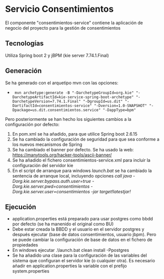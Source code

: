# Servicio Consentimientos
El componente "consentimientos-service" contiene la aplicación de negocio del proyecto para la gestión de consentimientos
## Tecnologías
Utiliza Spring boot 2 y jBPM (kie server 7.74.1.Final)
## Generación
Se ha generado con el arquetipo mvn con las opciones:
* ` mvn archetype:generate -B "-DarchetypeGroupId=org.kie" "-DarchetypeArtifactId=kie-service-spring-boot-archetype" "-DarchetypeVersion=7.74.1.Final" "-DgroupId=us.dit" "-DartifactId=consentimientos-service" "-Dversion=1.0-SNAPSHOT" "-Dpackage=us.dit.consentimientos.service" "-DappType=bpm"`

Pero posteriormente se han hecho los siguientes cambios a la configuración por defecto:
1. En pom.xml se ha añadido, para que utilice Spring boot 2.6.15
2. Se ha cambiado la configuración de seguridad para que sea conforme a los nuevos mecanismos de Spring
3. Se ha cambiado el banner por defecto. Se ha usado la web: https://manytools.org/hacker-tools/ascii-banner/
4. Se ha añadido el fichero consentimientos-service.xml para incluir la configuración del servidor kie
5. En el script de arranque para windows _launch.bat_ se ha cambiado la sentencia de arranque local, incluyendo opciones _call java -Dorg.kie.server.bypass.auth.user=true -Dorg.kie.server.pwd=consentimientos -Dorg.kie.server.user=consentimientos -jar target\!latestjar!_

## Ejecución
* application.properties está preparado para usar postgres como bbdd por defecto (se ha manenido el original como BU)
* Debe estar creada la BBDD y el usuario en el servidor postgres y después ejecutar (base de datos consentimientos, usuario jbpm). Pero se puede cambiar la configuración de base de datos en el fichero de propiedades
* En windows ejecutar .\launch.bat clean install -Ppostgres
* Se ha añadido una clase para la configuración de las variables del sistema que configuran el servidor kie (o cualquier otra). Es necesario añadir en application.properties la variable con el prefijo system.properties
